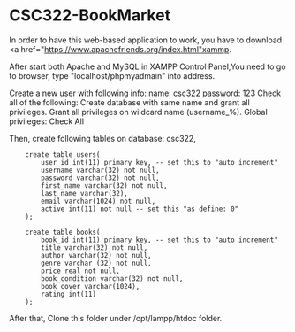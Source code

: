 CSC322-BookMarket
=================
In order to have this web-based application to work, you have to download <a href="https://www.apachefriends.org/index.html"xammp</a>.

After start both Apache and MySQL in XAMPP Control Panel,You need to go to browser, type "localhost/phpmyadmain" into address.

Create a new user with following info:
	name: csc322
	password: 123
	Check all of the following:
		Create database with same name and grant all privileges.
		Grant all privileges on wildcard name (username\_%).
		Global privileges: Check All 

Then, create following tables on database: csc322,

		create table users(
			user_id int(11) primary key, -- set this to "auto increment"
			username varchar(32) not null,
			password varchar(32) not null,
			first_name varchar(32) not null,
			last_name varchar(32),
			email varchar(1024) not null,
			active int(11) not null -- set this "as define: 0"
		);

		create table books(
			book_id int(11) primary key, -- set this to "auto increment"
			title varchar(32) not null,
			author varchar(32) not null,
			genre varchar (32) not null,
			price real not null,
			book_condition varchar(32) not null,
			book_cover varchar(1024),
			rating int(11)
		);


After that, Clone this folder under /opt/lampp/htdoc folder.

